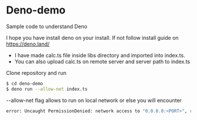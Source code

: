 # Deno-demo
Sample code to understand Deno

I hope you have install deno on your install. If not follow install guide on https://deno.land/

- I have made calc.ts file inside libs directory and imported into index.ts. 
- You can also upload calc.ts on remote server and server path to index.ts

Clone repository and run 

```sh
$ cd deno-demo
$ deno run --allow-net index.ts
```
--allow-net flag allows to run on local network or else you will encounter 
```sh
error: Uncaught PermissionDenied: network access to "0.0.0.0:<PORT>", run again with the --allow-net flag
```

